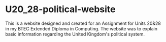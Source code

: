 # U20_28-political-website
This is a website designed and created for an Assignment for Units 20&28 in my BTEC Extended Diploma in Computing. The website was to explain basic information regarding the United Kingdom's political system.
